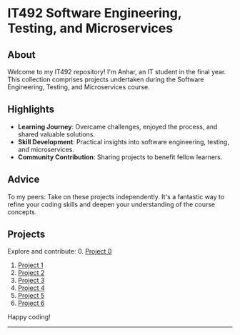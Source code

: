 # IT492 Software Engineering, Testing, and Microservices

## About
Welcome to my IT492 repository! I'm Anhar, an IT student in the final year. This collection comprises projects undertaken during the Software Engineering, Testing, and Microservices course.

## Highlights
- **Learning Journey**: Overcame challenges, enjoyed the process, and shared valuable solutions.
- **Skill Development**: Practical insights into software engineering, testing, and microservices.
- **Community Contribution**: Sharing projects to benefit fellow learners.

## Advice
To my peers: Take on these projects independently. It's a fantastic way to refine your coding skills and deepen your understanding of the course concepts.

## Projects
Explore and contribute:
0. [Project 0]()
1. [Project 1]()
2. [Project 2]()
3. [Project 3]()
4. [Project 4]()
5. [Project 5]()
6. [Project 6]()


Happy coding!

---